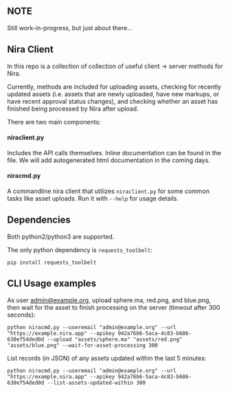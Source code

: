 ## NOTE
Still work-in-progress, but just about there...

## Nira Client
In this repo is a collection of collection of useful client -> server methods for Nira.

Currently, methods are included for uploading assets, checking for recently updated assets (i.e. assets that are newly uploaded, have new markups, or have recent approval status changes), and checking whether an asset has finished being processed by Nira after upload.

There are two main components:
#### niraclient.py
Includes the API calls themselves. Inline documentation can be found in the file. We will add autogenerated html documentation in the coming days.
#### niracmd.py
A commandline nira client that utilizes `niraclient.py` for some common tasks like asset uploads. Run it with `--help` for usage details.

## Dependencies
Both python2/python3 are supported.

The only python dependency is `requests_toolbelt`:
```
pip install requests_toolbelt
```


## CLI Usage examples
As user admin@example.org, upload sphere.ma, red.png, and blue.png, then wait for the asset to finish processing on the server (timeout after 300 seconds):
```
python niracmd.py --useremail "admin@example.org" --url "https://example.nira.app" --apikey 942a76b6-5aca-4c83-b686-630ef54ded0d --upload "assets/sphere.ma" "assets/red.png" "assets/blue.png" --wait-for-asset-processing 300
```

List records (in JSON) of any assets updated within the last 5 minutes:
```
python niracmd.py --useremail "admin@example.org" --url "https://example.nira.app" --apikey 942a76b6-5aca-4c83-b686-630ef54ded0d --list-assets-updated-within 300
```
